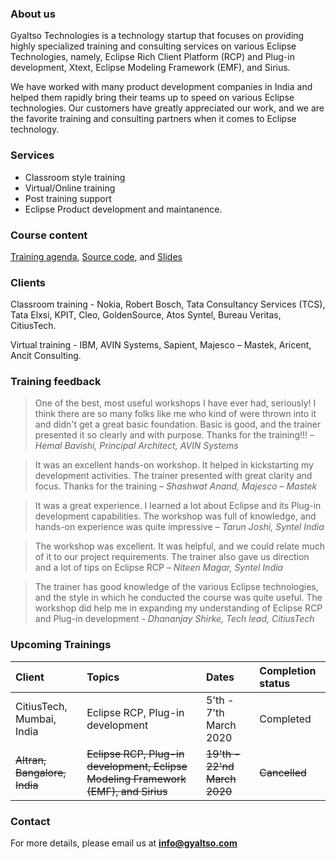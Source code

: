 ### About us

Gyaltso Technologies is a technology startup that focuses on providing highly specialized training and consulting services on various Eclipse Technologies, namely, Eclipse Rich Client Platform (RCP) and Plug-in development, Xtext, Eclipse Modeling Framework (EMF), and Sirius.

We have worked with many product development companies in India and helped them rapidly bring their teams up to speed on various Eclipse technologies. Our customers have greatly appreciated our work, and we are the favorite training and consulting partners when it comes to Eclipse technology.

### Services

- Classroom style training
- Virtual/Online training
- Post training support
- Eclipse Product development and maintanence.

### Course content

[Training agenda](https://github.com/gyaltso/Eclipse-Training-Schedules), [Source code](https://github.com/gyaltso/Eclipse-Training-Sources), and [Slides](https://github.com/gyaltso/Eclipse-Training-Slides)

### Clients

Classroom training - Nokia, Robert Bosch, Tata Consultancy Services (TCS), Tata Elxsi, KPIT, Cleo, GoldenSource, Atos Syntel, Bureau Veritas, CitiusTech.

Virtual training - IBM, AVIN Systems, Sapient, Majesco – Mastek, Aricent, Ancit Consulting.

### Training feedback

> One of the best, most useful workshops I have ever had, seriously! I think there are so many folks like me who kind of were thrown into it and didn't get a great basic foundation. Basic is good, and the trainer presented it so clearly and with purpose. Thanks for the training!!! _– Hemal Bavishi, Principal Architect, AVIN Systems_

> It was an excellent hands-on workshop. It helped in kickstarting my development activities. The trainer presented with great clarity and focus. Thanks for the training _– Shashwat Anand, Majesco – Mastek_

> It was a great experience. I learned a lot about Eclipse and its Plug-in development capabilities. The workshop was full of knowledge, and hands-on experience was quite impressive _– Tarun Joshi, Syntel India_

> The workshop was excellent. It was helpful, and we could relate much of it to our project requirements. The trainer also gave us direction and a lot of tips on Eclipse RCP _– Niteen Magar, Syntel India_

> The trainer has good knowledge of the various Eclipse technologies, and the style in which he conducted the course was quite useful. The workshop did help me in expanding my understanding of Eclipse RCP and Plug-in development _- Dhananjay Shirke, Tech lead, CitiusTech_

### Upcoming Trainings

| Client                       | Topics                                                                             | Dates                        | Completion status |
| :--------------------------- | :--------------------------------------------------------------------------------- | :--------------------------- | :---------------- |
| CitiusTech, Mumbai, India    | Eclipse RCP, Plug-in development                                                   | 5'th - 7'th March 2020       | Completed         |
| ~~Altran, Bangalore, India~~ | ~~Eclipse RCP, Plug-in development, Eclipse Modeling Framework (EMF), and Sirius~~ | ~~19'th - 22'nd March 2020~~ | ~~Cancelled~~     |

### Contact

For more details, please email us at **info@gyaltso.com**
